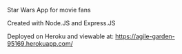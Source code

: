 Star Wars App for movie fans

Created with Node.JS and Express.JS

Deployed on Heroku and viewable at:
https://agile-garden-95169.herokuapp.com/
